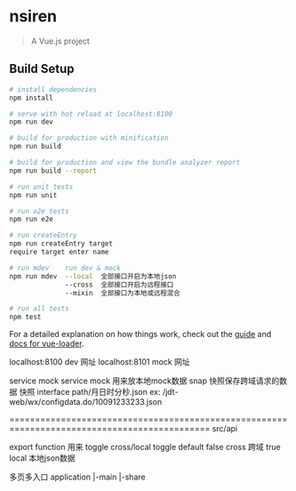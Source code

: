 # nsiren

> A Vue.js project

## Build Setup

``` bash
# install dependencies
npm install

# serve with hot reload at localhost:8100
npm run dev

# build for production with minification
npm run build

# build for production and view the bundle analyzer report
npm run build --report

# run unit tests
npm run unit

# run e2e tests
npm run e2e

# run createEntry
npm run createEntry target
require target enter name

# run mdev    run dev & mock
npm run mdev  --local  全部接口开启为本地json
              --cross  全部接口开启为远程接口
              --mixin  全部接口为本地或远程混合

# run all tests
npm test
```

For a detailed explanation on how things work, check out the [guide](http://vuejs-templates.github.io/webpack/) and [docs for vue-loader](http://vuejs.github.io/vue-loader).


localhost:8100  dev 网址
localhost:8101  mock 网址

service   mock service
mock 用来放本地mock数据
snap 快照保存跨域请求的数据 
  快照 interface path/月日时分秒.json  ex: /jdt-web/wx/configdata.do/10091233233.json

=============================================================================================
src/api

  export function 用来 toggle cross/local
  toggle default false cross 跨域
                 true  local 本地json数据


多页多入口
application
  |-main
  |-share               

